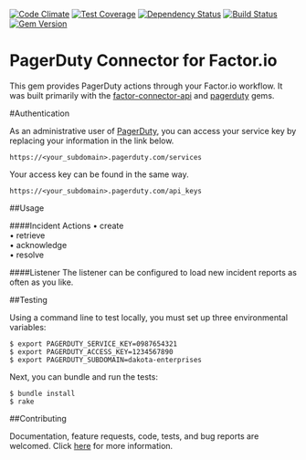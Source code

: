 [![Code Climate](https://codeclimate.com/github/factor-io/connector-pagerduty/badges/gpa.svg)](https://codeclimate.com/github/factor-io/connector-pagerduty)
[![Test Coverage](https://codeclimate.com/github/factor-io/connector-pagerduty/badges/coverage.svg)](https://codeclimate.com/github/factor-io/connector-pagerduty)
[![Dependency Status](https://gemnasium.com/factor-io/connector-pagerduty.svg)](https://gemnasium.com/factor-io/connector-pagerduty)
[![Build Status](https://travis-ci.org/factor-io/connector-pagerduty.svg?branch=master)](https://travis-ci.org/factor-io/connector-pagerduty)
[![Gem Version](https://badge.fury.io/rb/factor-connector-pagerduty.svg)](http://badge.fury.io/rb/factor-connector-pagerduty)

PagerDuty Connector for Factor.io
======================

This gem provides PagerDuty actions through your Factor.io workflow. It was built primarily with the [factor-connector-api](https://github.com/factor-io/connector-api) and [pagerduty](https://github.com/envato/pagerduty) gems.

#Authentication

As an administrative user of [PagerDuty](http://www.pagerduty.com/), you can access your service key by replacing your information in the link below.

`https://<your_subdomain>.pagerduty.com/services`

Your access key can be found in the same way.

`https://<your_subdomain>.pagerduty.com/api_keys`

##Usage

####Incident Actions
• create<br />
• retrieve<br />
• acknowledge<br />
• resolve<br />

####Listener
The listener can be configured to load new incident reports as often as you like.

##Testing

Using a command line to test locally, you must set up three environmental variables:

    $ export PAGERDUTY_SERVICE_KEY=0987654321
    $ export PAGERDUTY_ACCESS_KEY=1234567890
    $ export PAGERDUTY_SUBDOMAIN=dakota-enterprises

Next, you can bundle and run the tests:

    $ bundle install
    $ rake

##Contributing

Documentation, feature requests, code, tests, and bug reports are welcomed. Click [here](https://github.com/factor-io/factor/wiki/Contribution) for more information.
